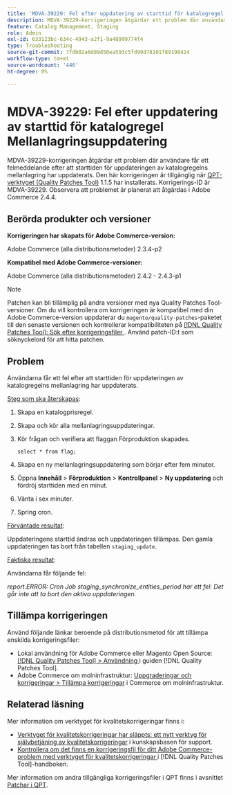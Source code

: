 ```yaml
---
title: 'MDVA-39229: Fel efter uppdatering av starttid för katalogregel Mellanlagringsuppdatering'
description: MDVA-39229-korrigeringen åtgärdar ett problem där användare får ett felmeddelande efter att starttiden för uppdateringen av katalogregelns mellanlagring har uppdaterats. Den här korrigeringen är tillgänglig när [QPT-verktyget (Quality Patches Tool)](https://experienceleague.adobe.com/sv/docs/commerce-operations/tools/quality-patches-tool/quality-patches-tool-to-self-serve-quality-patches) 1.1.5 är installerat. Korrigerings-ID är MDVA-39229. Observera att problemet är planerat att åtgärdas i Adobe Commerce 2.4.4.
feature: Catalog Management, Staging
role: Admin
exl-id: 633123bc-634c-4943-a2f1-9a48999774f4
type: Troubleshooting
source-git-commit: 7fdb02a6d89d50ea593c5fd99d78101f89198424
workflow-type: tm+mt
source-wordcount: '446'
ht-degree: 0%

---
```


# MDVA-39229: Fel efter uppdatering av starttid för katalogregel Mellanlagringsuppdatering

MDVA-39229-korrigeringen åtgärdar ett problem där användare får ett felmeddelande efter att starttiden för uppdateringen av katalogregelns mellanlagring har uppdaterats. Den här korrigeringen är tillgänglig när [QPT-verktyget (Quality Patches Tool)](https://experienceleague.adobe.com/sv/docs/commerce-operations/tools/quality-patches-tool/quality-patches-tool-to-self-serve-quality-patches) 1.1.5 har installerats. Korrigerings-ID är MDVA-39229. Observera att problemet är planerat att åtgärdas i Adobe Commerce 2.4.4.

## Berörda produkter och versioner

**Korrigeringen har skapats för Adobe Commerce-version:**

Adobe Commerce (alla distributionsmetoder) 2.3.4-p2

**Kompatibel med Adobe Commerce-versioner:**

Adobe Commerce (alla distributionsmetoder) 2.4.2 - 2.4.3-p1

>[!NOTE]
>
>Patchen kan bli tillämplig på andra versioner med nya Quality Patches Tool-versioner. Om du vill kontrollera om korrigeringen är kompatibel med din Adobe Commerce-version uppdaterar du `magento/quality-patches`-paketet till den senaste versionen och kontrollerar kompatibiliteten på [[!DNL Quality Patches Tool]: Sök efter korrigeringsfiler ](https://experienceleague.adobe.com/sv/docs/commerce-operations/tools/quality-patches-tool/quality-patches-tool-to-self-serve-quality-patches). Använd patch-ID:t som söknyckelord för att hitta patchen.

## Problem

Användarna får ett fel efter att starttiden för uppdateringen av katalogregelns mellanlagring har uppdaterats.

<u>Steg som ska återskapas</u>:

1. Skapa en katalogprisregel.
1. Skapa och kör alla mellanlagringsuppdateringar.
1. Kör frågan och verifiera att flaggan Förproduktion skapades.


   `select * from flag;`


1. Skapa en ny mellanlagringsuppdatering som börjar efter fem minuter.
1. Öppna **Innehåll** > **Förproduktion** > **Kontrollpanel** > **Ny uppdatering** och fördröj starttiden med en minut.
1. Vänta i sex minuter.
1. Spring cron.

<u>Förväntade resultat</u>:

Uppdateringens starttid ändras och uppdateringen tillämpas. Den gamla uppdateringen tas bort från tabellen `staging_update`.

<u>Faktiska resultat</u>:

Användarna får följande fel:

*report.ERROR: Cron Job staging_synchronize_entities_period har ett fel: Det går inte att ta bort den aktiva uppdateringen.*

## Tillämpa korrigeringen

Använd följande länkar beroende på distributionsmetod för att tillämpa enskilda korrigeringsfiler:

* Lokal användning för Adobe Commerce eller Magento Open Source: [[!DNL Quality Patches Tool] > Användning ](/help/tools/quality-patches-tool/usage.md) i guiden [!DNL Quality Patches Tool].
* Adobe Commerce om molninfrastruktur: [Uppgraderingar och korrigeringar > Tillämpa korrigeringar](https://experienceleague.adobe.com/docs/commerce-cloud-service/user-guide/develop/upgrade/apply-patches.html?lang=sv-SE) i Commerce om molninfrastruktur.

## Relaterad läsning

Mer information om verktyget för kvalitetskorrigeringar finns i:

* [Verktyget för kvalitetskorrigeringar har släppts: ett nytt verktyg för självbetjäning av kvalitetskorrigeringar](https://experienceleague.adobe.com/sv/docs/commerce-operations/tools/quality-patches-tool/quality-patches-tool-to-self-serve-quality-patches) i kunskapsbasen för support.
* [Kontrollera om det finns en korrigeringsfil för ditt Adobe Commerce-problem med verktyget för kvalitetskorrigeringar ](/help/tools/quality-patches-tool/patches-available-in-qpt/check-patch-for-magento-issue-with-magento-quality-patches.md) i [!DNL Quality Patches Tool]-handboken.

Mer information om andra tillgängliga korrigeringsfiler i QPT finns i avsnittet [Patchar i QPT](https://experienceleague.adobe.com/tools/commerce-quality-patches/index.html?lang=sv-SE).
